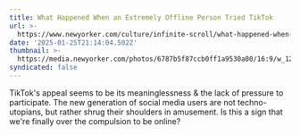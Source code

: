 ```yaml
---
title: What Happened When an Extremely Offline Person Tried TikTok
url: >-
  https://www.newyorker.com/culture/infinite-scroll/what-happened-when-an-extremely-offline-person-tried-tiktok
date: '2025-01-25T21:14:04.502Z'
thumbnail: >-
  https://media.newyorker.com/photos/6787b5f87ccb0ff1a9530a00/16:9/w_1280,c_limit/Newport_Tiktok_v5.jpg
syndicated: false
---
```

TikTok's appeal seems to be its meaninglessness & the lack of pressure to participate. The new generation of social media users are not techno-utopians, but rather shrug their shoulders in amusement. Is this a sign that we're finally over the compulsion to be online?

